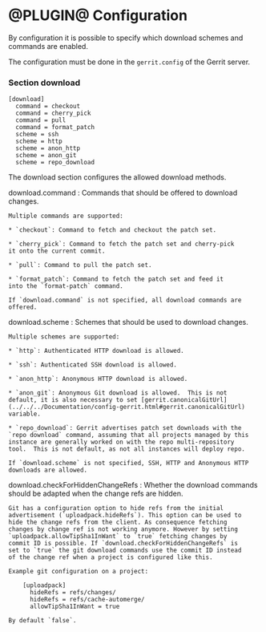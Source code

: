 @PLUGIN@ Configuration
======================

By configuration it is possible to specify which download schemes and
commands are enabled.

The configuration must be done in the `gerrit.config` of the Gerrit
server.

### <a id="download">Section download</a>

```
[download]
  command = checkout
  command = cherry_pick
  command = pull
  command = format_patch
  scheme = ssh
  scheme = http
  scheme = anon_http
  scheme = anon_git
  scheme = repo_download
```

The download section configures the allowed download methods.

<a id="download.command">download.command</a>
:	Commands that should be offered to download changes.

	Multiple commands are supported:

	* `checkout`: Command to fetch and checkout the patch set.

	* `cherry_pick`: Command to fetch the patch set and cherry-pick
	it onto the current commit.

	* `pull`: Command to pull the patch set.

	* `format_patch`: Command to fetch the patch set and feed it
	into the `format-patch` command.

	If `download.command` is not specified, all download commands are
	offered.

<a id="download.scheme">download.scheme</a>
:	Schemes that should be used to download changes.

	Multiple schemes are supported:

	* `http`: Authenticated HTTP download is allowed.

	* `ssh`: Authenticated SSH download is allowed.

	* `anon_http`: Anonymous HTTP download is allowed.

	* `anon_git`: Anonymous Git download is allowed.  This is not
	default, it is also necessary to set [gerrit.canonicalGitUrl]
	(../../../Documentation/config-gerrit.html#gerrit.canonicalGitUrl)
	variable.

	* `repo_download`: Gerrit advertises patch set downloads with the
	`repo download` command, assuming that all projects managed by this
	instance are generally worked on with the repo multi-repository
	tool.  This is not default, as not all instances will deploy repo.

	If `download.scheme` is not specified, SSH, HTTP and Anonymous HTTP
	downloads are allowed.

<a id="download.checkForHiddenChangeRefs">download.checkForHiddenChangeRefs</a>
:	Whether the download commands should be adapted when the change
	refs are hidden.

	Git has a configuration option to hide refs from the initial
	advertisement (`uploadpack.hideRefs`). This option can be used to
	hide the change refs from the client. As consequence fetching
	changes by change ref is not working anymore. However by setting
	`uploadpack.allowTipSha1InWant` to `true` fetching changes by
	commit ID is possible. If `download.checkForHiddenChangeRefs` is
	set to `true` the git download commands use the commit ID instead
	of the change ref when a project is configured like this.

	Example git configuration on a project:

		[uploadpack]
		  hideRefs = refs/changes/
		  hideRefs = refs/cache-automerge/
		  allowTipSha1InWant = true

	By default `false`.

